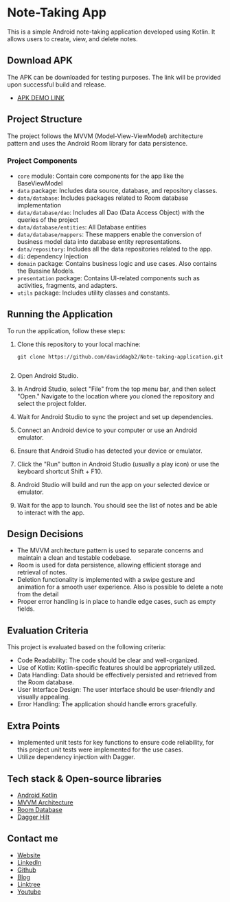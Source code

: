 # Note-Taking App
This is a simple Android note-taking application developed using Kotlin. It allows users to create, view, and delete notes. 

## Download APK
The APK can be downloaded for testing purposes. The link will be provided upon successful build and release.

- [APK DEMO LINK](https://github.com/daviddagb2/Note-taking-application/raw/master/apk/app-debug.apk)

## Project Structure

The project follows the MVVM (Model-View-ViewModel) architecture pattern and uses the Android Room library for data persistence.

### Project Components

- `core` module: Contain core components for the app like the BaseViewModel
- `data` package: Includes data source, database, and repository classes.
- `data/database`: Includes packages related to Room database implementation
- `data/database/dao`: Includes all Dao (Data Access Object) with the queries of the project
- `data/database/entities`: All Database entities
- `data/database/mappers`: These mappers enable the conversion of business model data into database entity representations.
- `data/repository`: Includes all the data repositories related to the app.
- `di`: dependency Injection
- `domain` package: Contains business logic and use cases. Also contains the Bussine Models.
- `presentation` package: Contains UI-related components such as activities, fragments, and adapters.
- `utils` package: Includes utility classes and constants.

## Running the Application

To run the application, follow these steps:

1. Clone this repository to your local machine:

   ```shell
   git clone https://github.com/daviddagb2/Note-taking-application.git


2. Open Android Studio.
3. In Android Studio, select "File" from the top menu bar, and then select "Open." Navigate to the location where you cloned the repository and select the project folder.
4. Wait for Android Studio to sync the project and set up dependencies.
5. Connect an Android device to your computer or use an Android emulator.
6. Ensure that Android Studio has detected your device or emulator.
7. Click the "Run" button in Android Studio (usually a play icon) or use the keyboard shortcut Shift + F10.
8. Android Studio will build and run the app on your selected device or emulator.
9. Wait for the app to launch. You should see the list of notes and be able to interact with the app.

## Design Decisions

- The MVVM architecture pattern is used to separate concerns and maintain a clean and testable codebase.
- Room is used for data persistence, allowing efficient storage and retrieval of notes.
- Deletion functionality is implemented with a swipe gesture and animation for a smooth user experience. Also is possible to delete a note from the detail
- Proper error handling is in place to handle edge cases, such as empty fields.

## Evaluation Criteria
This project is evaluated based on the following criteria:
- Code Readability: The code should be clear and well-organized.
- Use of Kotlin: Kotlin-specific features should be appropriately utilized.
- Data Handling: Data should be effectively persisted and retrieved from the Room database.
- User Interface Design: The user interface should be user-friendly and visually appealing.
- Error Handling: The application should handle errors gracefully.

## Extra Points
- Implemented unit tests for key functions to ensure code reliability, for this project unit tests were implemented for the use cases.
- Utilize dependency injection with Dagger.

## Tech stack & Open-source libraries
- [Android Kotlin](https://developer.android.com/kotlin)
- [MVVM Architecture](https://developer.android.com/jetpack/guide?gclsrc=aw.ds&gclid=CjwKCAjw_ISWBhBkEiwAdqxb9up3VFjuEbls5467JIVkyOdTgg-z-_NntWqaSFgkJr5qt6EmGsb7vxoCj9kQAvD_BwE)
- [Room Database](https://developer.android.com/jetpack/androidx/releases/room?gclsrc=aw.ds&gclid=CjwKCAjw_ISWBhBkEiwAdqxb9r5eN7phvDex2hZ5gGRkm1GckeBjkR8LNm3GwDU_4EC8OdDDtDxt_xoCH8QQAvD_BwE)
- [Dagger Hilt](https://dagger.dev/hilt/)

## Contact me

- [Website](https://gonzalezblanchard.com/)
- [LinkedIn](https://www.linkedin.com/in/davidgb2021/)
- [Github](https://github.com/daviddagb2)
- [Blog](https://blanchardspace.wordpress.com/)
- [Linktree](https://linktr.ee/davidgb77)
- [Youtube](https://www.youtube.com/@developergb)
